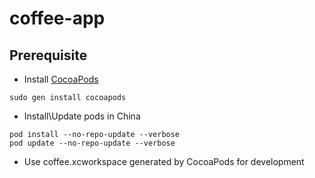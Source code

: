 coffee-app
==========

## Prerequisite
  * Install [CocoaPods](http://cocoapods.org)
  
  ```
  sudo gen install cocoapods
  ```
    
  * Install\Update pods in China

  ```
  pod install --no-repo-update --verbose
  pod update --no-repo-update --verbose
  ```

  * Use coffee.xcworkspace generated by CocoaPods for development
